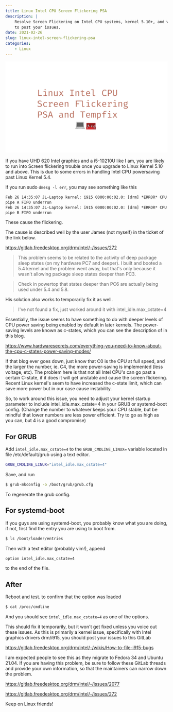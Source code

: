 ```yaml
---
title: Linux Intel CPU Screen Flickering PSA
description: |
    Resolve Screen Flickering on Intel CPU systems, kernel 5.10+, and where
    to post your issues.
date: 2021-02-26
slug: linux-intel-screen-flickering-psa
categories:
    - Linux
---
```


![Title image tearing fix](tearing_fix.jpg)

If you have UHD 620 Intel graphics and a i5-10210U like I am, you are
likely to run into Screen flickering trouble once you upgrade to Linux
Kernel 5.10 and above. This is due to some errors in handling Intel CPU
powersaving past Linux Kernel 5.4.

If you run sudo `dmesg -l err`, you may see something like this

```
Feb 26 14:35:07 JL-Laptop kernel: i915 0000:00:02.0: [drm] *ERROR* CPU pipe A FIFO underrun
Feb 26 14:35:07 JL-Laptop kernel: i915 0000:00:02.0: [drm] *ERROR* CPU pipe B FIFO underrun
```

These cause the flickering.

The cause is described well by the user James (not myself) in the ticket of the link below.

<https://gitlab.freedesktop.org/drm/intel/-/issues/272>

> This problem seems to be related to the activity of deep package sleep
> states (on my hardware PC7 and deeper). I built and booted a 5.4 kernel
> and the problem went away, but that's only because it wasn't allowing
> package sleep states deeper than PC3.

> Check in powertop that states deeper than PC6 are actually being used
> under 5.4 and 5.8.

His solution also works to temporarily fix it as well.

> I've not found a fix, just worked around it with intel\_idle.max\_cstate=4

Essentially, the issue seems to have something to do with deeper levels of
CPU power saving being enabled by default in later kernels. The
power-saving levels are known as c-states, which you can see the
description of in this blog.

<https://www.hardwaresecrets.com/everything-you-need-to-know-about-the-cpu-c-states-power-saving-modes/>

If that blog ever goes down, just know that C0 is the CPU at full speed,
and the larger the number, ie. C4, the more power-saving is implemented
(less voltage, etc). The problem here is that not all Intel CPU's can go
past a certain C-state, if it does it will get unstable and cause the
screen flickering. Recent Linux kernel's seem to have increased the c-state
limit, which can save more power but in our case cause instability.

So, to work around this issue, you need to adjust your kernel startup
parameter to include intel\_idle.max\_cstate=4 in your GRUB or systemd-boot
config. (Change the number to whatever keeps your CPU stable, but be
mindful that lower numbers are less power efficient. Try to go as high as
you can, but 4 is a good compromise)

## For GRUB

Add `intel_idle.max_cstate=4` to the `GRUB_CMDLINE_LINUX=` variable located in
file /etc/default/grub using a text editor.

```bash
GRUB_CMDLINE_LINUX="intel_idle.max_cstate=4"
```

Save, and run

```bash
$ grub-mkconfig -o /boot/grub/grub.cfg
```

To regenerate the grub config.

## For systemd-boot

If you guys are using systemd-boot, you probably know what you are doing, if not, first find the entry you are using to boot from.

```bash
$ ls /boot/loader/entries
```

Then with a text editor (probably vim!), append

```bash
option intel_idle.max_cstate=4
```

to the end of the file.

## After

Reboot and test. to confirm that the option was loaded

```bash
$ cat /proc/cmdline
```

And you should see `intel_idle.max_cstate=4` as one of the options.

This should fix it temporarily, but it won't get fixed unless you voice out
these issues. As this is primarily a kernel issue, specifically with Intel
graphics drivers drm/i915, you should post your issues to this GitLab

<https://gitlab.freedesktop.org/drm/intel/-/wikis/How-to-file-i915-bugs>

I am expected people to see this as they migrate to Fedora 34 and Ubuntu
21.04. If you are having this problem, be sure to follow these GitLab
threads and provide your own information, so that the maintainers can
narrow down the problem.

<https://gitlab.freedesktop.org/drm/intel/-/issues/2077>

<https://gitlab.freedesktop.org/drm/intel/-/issues/272>

Keep on Linux friends!
